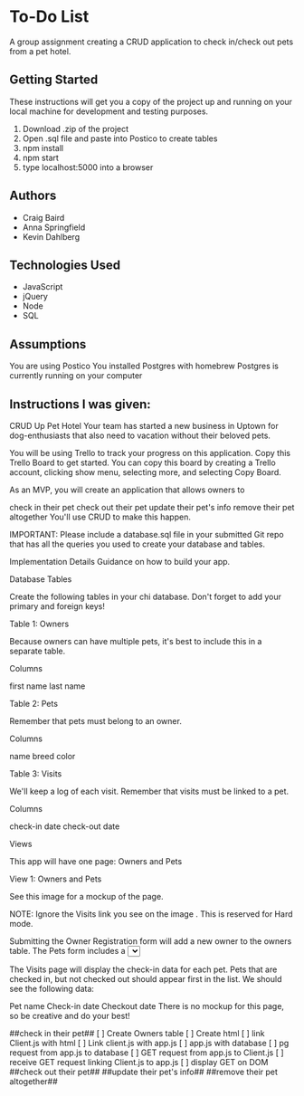 # To-Do List
A group assignment creating a CRUD application to check in/check out pets from a pet hotel.

## Getting Started

These instructions will get you a copy of the project up and running on your local machine for development and testing purposes.
1. Download .zip of the project
2. Open .sql file and paste into Postico to create tables
3. npm install
4. npm start
5. type localhost:5000 into a browser

## Authors
- Craig Baird
- Anna Springfield
- Kevin Dahlberg

## Technologies Used
- JavaScript
- jQuery
- Node
- SQL

## Assumptions

You are using Postico
You installed Postgres with homebrew
Postgres is currently running on your computer

## Instructions I was given:

CRUD Up Pet Hotel
Your team has started a new business in Uptown for dog-enthusiasts that also need to vacation without their beloved pets.

You will be using Trello to track your progress on this application. Copy this Trello Board to get started. You can copy this board by creating a Trello account, clicking show menu, selecting more, and selecting Copy Board.

As an MVP, you will create an application that allows owners to

check in their pet
check out their pet
update their pet's info
remove their pet altogether
You'll use CRUD to make this happen.

IMPORTANT: Please include a database.sql file in your submitted Git repo that has all the queries you used to create your database and tables.

Implementation Details
Guidance on how to build your app.

Database Tables

Create the following tables in your chi database. Don't forget to add your primary and foreign keys!

Table 1: Owners

Because owners can have multiple pets, it's best to include this in a separate table.

Columns

first name
last name

Table 2: Pets

Remember that pets must belong to an owner.

Columns

name
breed
color

Table 3: Visits

We'll keep a log of each visit. Remember that visits must be linked to a pet.

Columns

check-in date
check-out date

Views

This app will have one page: Owners and Pets

View 1: Owners and Pets

See this image for a mockup of the page.

NOTE: Ignore the Visits link you see on the image . This is reserved for Hard mode.

Submitting the Owner Registration form will add a new owner to the owners table.
The Pets form includes a <select> drop-down list that needs to be populated with data from the owners table. Submitting this form will add a new pet to the pets table. HINT: In addition to displaying the name, make sure to keep track of each owner's id.
The Pets table is ultimately populated with data from the owners, pets, and visits table. (Research LEFT OUTER JOIN if you hit a snag with this.)
The owner name should be displayed, but not editable.
All of the pet data displayed should be editable.
Clicking the Go button under the Update column should update the pets table.
Clicking the Go button under the Delete column should delete the pet from the pets table. HINT: Delete any visits for this pet before deleting it from the pets table.
The Check-In/Check-out button will default to displaying IN when a pet is first created.
Checking in a pet is done by inserting the current date into the check-in date column of the visits table. A checked-in pet will have a button that displays OUT.
Checking out a pet is done by updating the check-out date column record in the visits table.
Hard Mode
Create a second page for the application: Visits.

The Visits page will display the check-in data for each pet. Pets that are checked in, but not checked out should appear first in the list. We should see the following data:

Pet name
Check-in date
Checkout date
There is no mockup for this page, so be creative and do your best!

##check in their pet##
 [ ]  Create Owners table
 [ ]  Create html
 [ ]  link Client.js with html
 [ ]  Link client.js with app.js
 [ ]  app.js with database
 [ ]  pg request from app.js to database
 [ ]  GET request from app.js to Client.js
 [ ]  receive GET request linking Client.js to app.js
 [ ]  display GET on DOM
##check out their pet##
##update their pet's info##
##remove their pet altogether##
